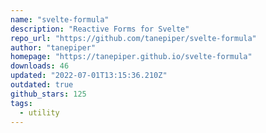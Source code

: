 ```yaml
---
name: "svelte-formula"
description: "Reactive Forms for Svelte"
repo_url: "https://github.com/tanepiper/svelte-formula"
author: "tanepiper"
homepage: "https://tanepiper.github.io/svelte-formula"
downloads: 46
updated: "2022-07-01T13:15:36.210Z"
outdated: true
github_stars: 125
tags: 
  - utility
---
```

